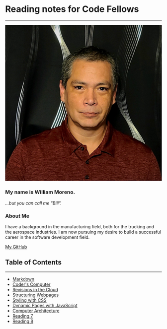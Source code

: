 # Reading notes for Code Fellows

---

![Profile Pic](Bill-Pic.jpg)

### My name is William Moreno.

_...but you can call me "Bill"._

### About Me

I have a background in the manufacturing field, both for the trucking and the aerospace industries. I am now pursuing my desire to build a successful career in the software development field.

[My GitHub](https://github.com/William-Moreno)

## Table of Contents

---

- [Markdown](markdown.md)
- [Coder's Computer](coders_computer.md)
- [Revisions in the Cloud](revisions_in_the_cloud.md)
- [Structuring Webpages](structuring_webpages.md)
- [Styling with CSS](css_styling.md)
- [Dynamic Pages with JavaScript](dynamic_pages.md)
- [Computer Architecture](computer_architecture.md)
- [Reading 7]()
- [Reading 8]()
